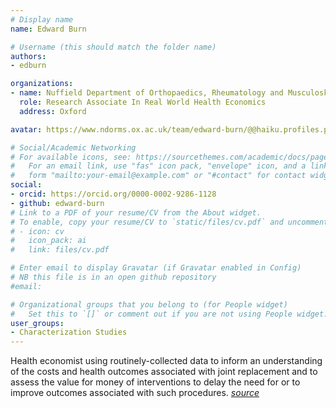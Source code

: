 ```yaml
---
# Display name
name: Edward Burn

# Username (this should match the folder name)
authors:
- edburn

organizations:
- name: Nuffield Department of Orthopaedics, Rheumatology and Musculoskeletal Sciences, Oxford University
  role: Research Associate In Real World Health Economics
  address: Oxford

avatar: https://www.ndorms.ox.ac.uk/team/edward-burn/@@haiku.profiles.portrait/8fbaee61a0be4f4dbc4f7cd361fefc36/@@images/image/w1140?0b96c712-7e43-4cb0-88aa-978da3d0c115

# Social/Academic Networking
# For available icons, see: https://sourcethemes.com/academic/docs/page-builder/#icons
#   For an email link, use "fas" icon pack, "envelope" icon, and a link in the
#   form "mailto:your-email@example.com" or "#contact" for contact widget.
social:
- orcid: https://orcid.org/0000-0002-9286-1128
- github: edward-burn
# Link to a PDF of your resume/CV from the About widget.
# To enable, copy your resume/CV to `static/files/cv.pdf` and uncomment the lines below.
# - icon: cv
#   icon_pack: ai
#   link: files/cv.pdf

# Enter email to display Gravatar (if Gravatar enabled in Config)
# NB this file is in an open github repository
#email: 

# Organizational groups that you belong to (for People widget)
#   Set this to `[]` or comment out if you are not using People widget.
user_groups:
- Characterization Studies
---
```


Health economist using routinely-collected data to inform an understanding of the costs and health outcomes associated with joint replacement and to assess the value for money of interventions to delay the need for or to improve outcomes associated with such procedures. [_source_](https://www.ndorms.ox.ac.uk/team/edward-burn)

